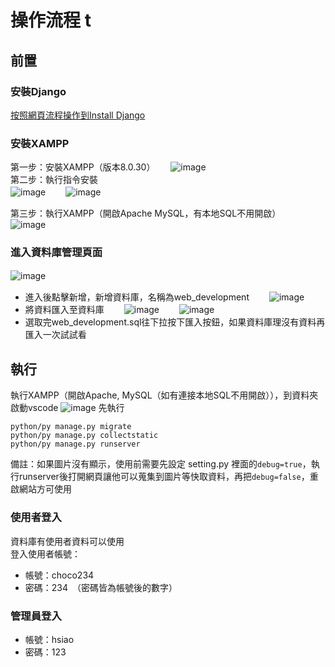 # 操作流程 t
## 前置
### 安裝Django
   [按照網頁流程操作到Install Django](https://www.w3schools.com/django/django_install_django.php)
   
### 安裝XAMPP
第一步：安裝XAMPP（版本8.0.30）　　
![image](https://github.com/xzh0623/StonePet-Haven/assets/126553336/c014abd2-5562-452c-8f98-72294d5bdfdc)  
第二步：執行指令安裝  
![image](https://github.com/xzh0623/StonePet-Haven/assets/110615484/896567bb-7e71-45f9-8f15-10ea43e59bc2)　　
![image](https://github.com/xzh0623/StonePet-Haven/assets/110615484/ae22d749-e342-4619-9b73-78558c51db35)　　

第三步：執行XAMPP（開啟Apache MySQL，有本地SQL不用開啟）　　
![image](https://github.com/xzh0623/StonePet-Haven/assets/126553336/5975119d-1832-4553-bcc0-1a8603c8fdc5)  

### 進入資料庫管理頁面
![image](https://github.com/xzh0623/StonePet-Haven/assets/122630372/4e1a6f33-f647-4948-b11d-d7e6d1f6c37f)　　
* 進入後點擊新增，新增資料庫，名稱為web_development　　
![image](https://github.com/xzh0623/StonePet-Haven/assets/122630372/39305534-32d1-4117-8394-c2242ce8d55b)
* 將資料匯入至資料庫　　
![image](https://github.com/xzh0623/StonePet-Haven/assets/122630372/8ad1893f-d54f-42df-9729-ac9b6056aa97)　　
![image](https://github.com/xzh0623/StonePet-Haven/assets/122630372/bb9d4764-18b3-49a3-8bdb-85b9f2c58258)
* 選取完web_development.sql往下拉按下匯入按鈕，如果資料庫理沒有資料再匯入一次試試看　　

## 執行
執行XAMPP（開啟Apache, MySQL（如有連接本地SQL不用開啟）），到資料夾啟動vscode
![image](https://github.com/xzh0623/StonePet-Haven/assets/122630372/4a1ba02d-b5e7-4172-8d1a-46dfda538aaa)
先執行
```
python/py manage.py migrate
python/py manage.py collectstatic
python/py manage.py runserver
```
備註：如果圖片沒有顯示，使用前需要先設定 setting.py 裡面的```debug=true```，執行runserver後打開網頁讓他可以蒐集到圖片等快取資料，再把```debug=false```，重啟網站方可使用

### 使用者登入
資料庫有使用者資料可以使用  
登入使用者帳號：  
* 帳號：choco234  
* 密碼：234　（密碼皆為帳號後的數字）

### 管理員登入
* 帳號：hsiao
* 密碼：123
